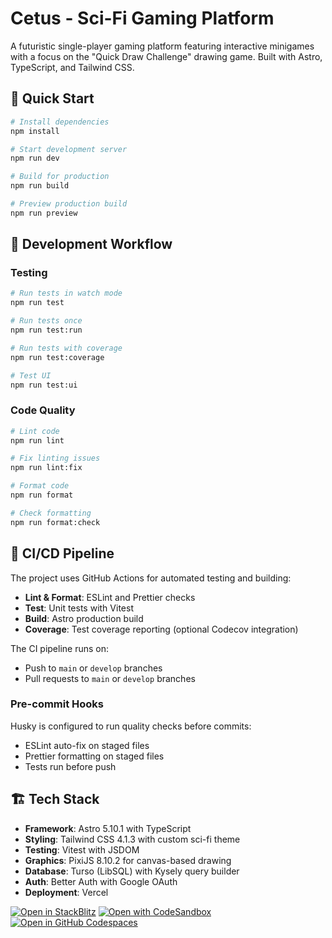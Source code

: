 # Cetus - Sci-Fi Gaming Platform

A futuristic single-player gaming platform featuring interactive minigames with a focus on the "Quick Draw Challenge" drawing game. Built with Astro, TypeScript, and Tailwind CSS.

## 🚀 Quick Start

```sh
# Install dependencies
npm install

# Start development server
npm run dev

# Build for production
npm run build

# Preview production build
npm run preview
```

## 🧪 Development Workflow

### Testing
```sh
# Run tests in watch mode
npm run test

# Run tests once
npm run test:run

# Run tests with coverage
npm run test:coverage

# Test UI
npm run test:ui
```

### Code Quality
```sh
# Lint code
npm run lint

# Fix linting issues
npm run lint:fix

# Format code
npm run format

# Check formatting
npm run format:check
```

## 🔄 CI/CD Pipeline

The project uses GitHub Actions for automated testing and building:

- **Lint & Format**: ESLint and Prettier checks
- **Test**: Unit tests with Vitest
- **Build**: Astro production build
- **Coverage**: Test coverage reporting (optional Codecov integration)

The CI pipeline runs on:
- Push to `main` or `develop` branches
- Pull requests to `main` or `develop` branches

### Pre-commit Hooks

Husky is configured to run quality checks before commits:
- ESLint auto-fix on staged files
- Prettier formatting on staged files
- Tests run before push

## 🏗️ Tech Stack

- **Framework**: Astro 5.10.1 with TypeScript
- **Styling**: Tailwind CSS 4.1.3 with custom sci-fi theme
- **Testing**: Vitest with JSDOM
- **Graphics**: PixiJS 8.10.2 for canvas-based drawing
- **Database**: Turso (LibSQL) with Kysely query builder
- **Auth**: Better Auth with Google OAuth
- **Deployment**: Vercel

[![Open in StackBlitz](https://developer.stackblitz.com/img/open_in_stackblitz.svg)](https://stackblitz.com/github/withastro/astro/tree/latest/examples/with-tailwindcss)
[![Open with CodeSandbox](https://assets.codesandbox.io/github/button-edit-lime.svg)](https://codesandbox.io/p/sandbox/github/withastro/astro/tree/latest/examples/with-tailwindcss)
[![Open in GitHub Codespaces](https://github.com/codespaces/badge.svg)](https://codespaces.new/withastro/astro?devcontainer_path=.devcontainer/with-tailwindcss/devcontainer.json)
